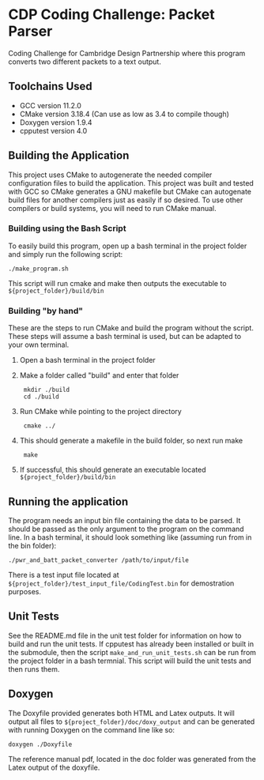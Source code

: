 CDP Coding Challenge: Packet Parser
===================================

Coding Challenge for Cambridge Design Partnership where this program converts
two different packets to a text output.

## Toolchains Used
- GCC version 11.2.0
- CMake version 3.18.4 (Can use as low as 3.4 to compile though)
- Doxygen version 1.9.4
- cpputest version 4.0

## Building the Application
This project uses CMake to autogenerate the needed compiler configuration files
to build the application. This project was built and tested with GCC so CMake
generates a GNU makefile but CMake can autogenate build files for another
compilers just as easily if so desired. To use other compilers or build systems,
you will need to run CMake manual.

### Building using the Bash Script
To easily build this program, open up a bash terminal in the project folder and
simply run the following script:

    ./make_program.sh

This script will run cmake and make then outputs the executable to
`${project_folder}/build/bin`
### Building "by hand"
These are the steps to run CMake and build the program without the script. These
steps will assume a bash terminal is used, but can be adapted to your own terminal.
1. Open a bash terminal in the project folder
2. Make a folder called "build" and enter that folder

        mkdir ./build
        cd ./build

3. Run CMake while pointing to the project directory

        cmake ../

4. This should generate a makefile in the build folder, so next run make

        make

5. If successful, this should generate an executable located `${project_folder}/build/bin`

## Running the application
The program needs an input bin file containing the data to be parsed. It should
be passed as the only argument to the program on the command line. In a bash
terminal, it should look something like (assuming run from in the bin folder):

    ./pwr_and_batt_packet_converter /path/to/input/file

There is a test input file located at `${project_folder}/test_input_file/CodingTest.bin`
for demostration purposes.

## Unit Tests
See the README.md file in the unit test folder for information on how to build
and run the unit tests. If cpputest has already been installed or built in the
submodule, then the script `make_and_run_unit_tests.sh` can be run from the
project folder in a bash termnial. This script will build the unit tests and
then runs them.

## Doxygen
The Doxyfile provided generates both HTML and Latex outputs. It will output all
files to `${project_folder}/doc/doxy_output` and can be generated with running
Doxygen on the command line like so:

    doxygen ./Doxyfile

The reference manual pdf, located in the doc folder was generated from the Latex
output of the doxyfile.

